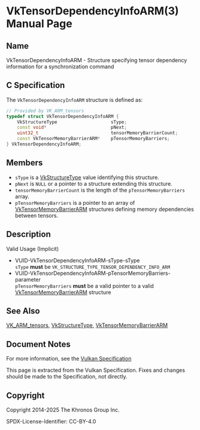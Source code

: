 # VkTensorDependencyInfoARM(3) Manual Page

## Name

VkTensorDependencyInfoARM - Structure specifying tensor dependency information for a synchronization command



## [](#_c_specification)C Specification

The `VkTensorDependencyInfoARM` structure is defined as:

```c++
// Provided by VK_ARM_tensors
typedef struct VkTensorDependencyInfoARM {
    VkStructureType                    sType;
    const void*                        pNext;
    uint32_t                           tensorMemoryBarrierCount;
    const VkTensorMemoryBarrierARM*    pTensorMemoryBarriers;
} VkTensorDependencyInfoARM;
```

## [](#_members)Members

- `sType` is a [VkStructureType](https://registry.khronos.org/vulkan/specs/latest/man/html/VkStructureType.html) value identifying this structure.
- `pNext` is `NULL` or a pointer to a structure extending this structure.
- `tensorMemoryBarrierCount` is the length of the `pTensorMemoryBarriers` array.
- `pTensorMemoryBarriers` is a pointer to an array of [VkTensorMemoryBarrierARM](https://registry.khronos.org/vulkan/specs/latest/man/html/VkTensorMemoryBarrierARM.html) structures defining memory dependencies between tensors.

## [](#_description)Description

Valid Usage (Implicit)

- [](#VUID-VkTensorDependencyInfoARM-sType-sType)VUID-VkTensorDependencyInfoARM-sType-sType  
  `sType` **must** be `VK_STRUCTURE_TYPE_TENSOR_DEPENDENCY_INFO_ARM`
- [](#VUID-VkTensorDependencyInfoARM-pTensorMemoryBarriers-parameter)VUID-VkTensorDependencyInfoARM-pTensorMemoryBarriers-parameter  
  `pTensorMemoryBarriers` **must** be a valid pointer to a valid [VkTensorMemoryBarrierARM](https://registry.khronos.org/vulkan/specs/latest/man/html/VkTensorMemoryBarrierARM.html) structure

## [](#_see_also)See Also

[VK\_ARM\_tensors](https://registry.khronos.org/vulkan/specs/latest/man/html/VK_ARM_tensors.html), [VkStructureType](https://registry.khronos.org/vulkan/specs/latest/man/html/VkStructureType.html), [VkTensorMemoryBarrierARM](https://registry.khronos.org/vulkan/specs/latest/man/html/VkTensorMemoryBarrierARM.html)

## [](#_document_notes)Document Notes

For more information, see the [Vulkan Specification](https://registry.khronos.org/vulkan/specs/latest/html/vkspec.html#VkTensorDependencyInfoARM)

This page is extracted from the Vulkan Specification. Fixes and changes should be made to the Specification, not directly.

## [](#_copyright)Copyright

Copyright 2014-2025 The Khronos Group Inc.

SPDX-License-Identifier: CC-BY-4.0